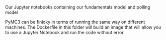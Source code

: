 Our Jupyter notebooks containing our fundamentals model and polling model

PyMC3 can be finicky in terms of running the same way on different machines. The Dockerfile in this folder will build an image that will allow you to use a Jupyter Notebook and run the code without error.
